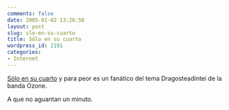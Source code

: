 ```yaml
---
comments: false
date: 2005-01-02 13:26:58
layout: post
slug: slo-en-su-cuarto
title: Sólo en su cuarto
wordpress_id: 2191
categories:
- Internet
---
```


[Sólo en su cuarto](http://www.kontraband.com/show/show.asp?ID=1759&NEXTID=0&PREVID=1769&DISPLAYORDER=20041217150522&CAT=movies&NSFW=) y para peor es un fanático del tema Dragosteadintei de la banda Ozone.





A que no aguantan un minuto.




 
